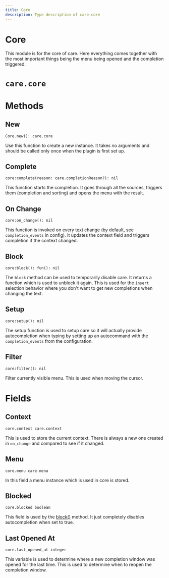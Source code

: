 ```yaml
---
title: Core
description: Type description of care.core
---
```

# Core

This module is for the core of care. Here everything comes together with the
most important things being the menu being opened and the completion triggered.
# `care.core`

# Methods

## New
`Core.new(): care.core`

Use this function to create a new instance. It takes no arguments and should be
called only once when the plugin is first set up.

## Complete
`core:complete(reason: care.completionReason?): nil`

This function starts the completion. It goes through all the sources, triggers
them (completion and sorting) and opens the menu with the result.

## On Change
`core:on_change(): nil`

This function is invoked on every text change (by default, see
`completion_events` in config). It updates the context field and triggers
completion if the context changed.

## Block
`core:block(): fun(): nil`

The `block` method can be used to temporarily disable care. It returns a
function which is used to unblock it again. This is used for the `insert`
selection behavior where you don't want to get new completions when changing the
text.

## Setup
`core:setup(): nil`

The setup function is used to setup care so it will actually provide
autocompletion when typing by setting up an autocommand with the
`completion_events` from the configuration.

## Filter
`core:filter(): nil`

Filter currently visible menu. This is used when moving the cursor.
# Fields

## Context
`core.context care.context`

This is used to store the current context. There is always a new one created in
`on_change` and compared to see if it changed.

## Menu
`core.menu care.menu`

In this field a menu instance which is used in core is stored.

## Blocked
`core.blocked boolean`

This field is used by the [block()](#block) method. It just completely disables
autocompletion when set to true.

## Last Opened At
`core.last_opened_at integer`

This variable is used to determine where a new completion window was opened for
the last time. This is used to determine when to reopen the completion window.